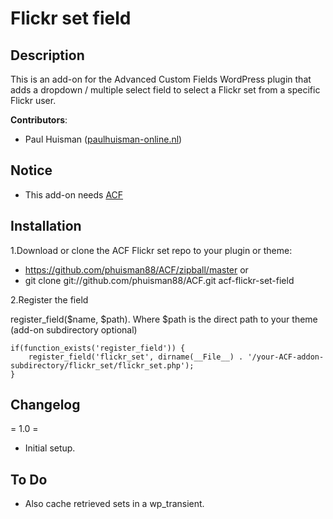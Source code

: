 ﻿Flickr set field
=============

## Description

This is an add-on for the Advanced Custom Fields WordPress plugin that adds a dropdown / multiple select field to select a Flickr set from a specific Flickr user.

**Contributors**:

* Paul Huisman	([paulhuisman-online.nl](http://www.paulhuisman-online.nl))

## Notice

- This add-on needs [ACF](http://www.advancedcustomfields.com/) 


## Installation

1.Download or clone the ACF Flickr set repo to your plugin or theme:  
* https://github.com/phuisman88/ACF/zipball/master or  
* git clone git://github.com/phuisman88/ACF.git acf-flickr-set-field  

2.Register the field 

register_field($name, $path). Where $path is the direct path to your theme (add-on subdirectory optional)

	if(function_exists('register_field')) {    
		register_field('flickr_set', dirname(__File__) . '/your-ACF-addon-subdirectory/flickr_set/flickr_set.php');  
	}  

## Changelog

= 1.0 =
* Initial setup.

## To Do
- Also cache retrieved sets in a wp_transient.
